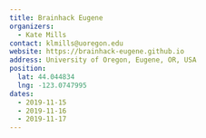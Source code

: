 ```yaml
---
title: Brainhack Eugene 
organizers: 
  - Kate Mills
contact: klmills@uoregon.edu
website: https://brainhack-eugene.github.io
address: University of Oregon, Eugene, OR, USA
position:
  lat: 44.044834
  lng: -123.0747995
dates:
  - 2019-11-15
  - 2019-11-16
  - 2019-11-17
---
```


